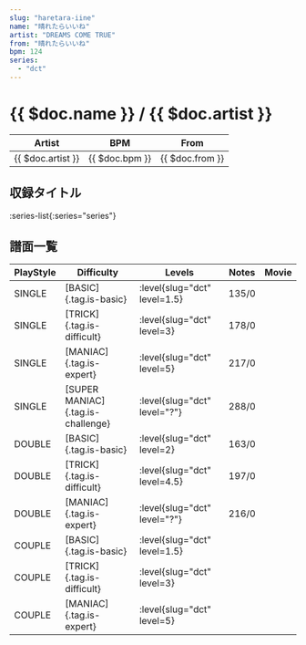 ```yaml
---
slug: "haretara-iine"
name: "晴れたらいいね"
artist: "DREAMS COME TRUE"
from: "晴れたらいいね"
bpm: 124
series:
  - "dct"
---
```


# {{ $doc.name }} / {{ $doc.artist }}

|Artist|BPM|From|
|------|---|----|
|{{ $doc.artist }}|{{ $doc.bpm }}|{{ $doc.from }}|

## 収録タイトル

:series-list{:series="series"}

## 譜面一覧

|PlayStyle|Difficulty|Levels|Notes|Movie|
|---------|----------|------|-----|-----|
|SINGLE|[BASIC]{.tag.is-basic}|<div class="field is-grouped is-grouped-multiline"> :level{slug="dct" level=1.5}</div>|135/0||
|SINGLE|[TRICK]{.tag.is-difficult}|<div class="field is-grouped is-grouped-multiline"> :level{slug="dct" level=3}</div>|178/0||
|SINGLE|[MANIAC]{.tag.is-expert}|<div class="field is-grouped is-grouped-multiline"> :level{slug="dct" level=5}</div>|217/0||
|SINGLE|[SUPER MANIAC]{.tag.is-challenge}|<div class="field is-grouped is-grouped-multiline"> :level{slug="dct" level="?"}</div>|288/0||
|DOUBLE|[BASIC]{.tag.is-basic}|<div class="field is-grouped is-grouped-multiline"> :level{slug="dct" level=2}</div>|163/0||
|DOUBLE|[TRICK]{.tag.is-difficult}|<div class="field is-grouped is-grouped-multiline"> :level{slug="dct" level=4.5}</div>|197/0||
|DOUBLE|[MANIAC]{.tag.is-expert}|<div class="field is-grouped is-grouped-multiline"> :level{slug="dct" level="?"}</div>|216/0||
|COUPLE|[BASIC]{.tag.is-basic}|<div class="field is-grouped is-grouped-multiline"> :level{slug="dct" level=1.5}</div>|||
|COUPLE|[TRICK]{.tag.is-difficult}|<div class="field is-grouped is-grouped-multiline"> :level{slug="dct" level=3}</div>|||
|COUPLE|[MANIAC]{.tag.is-expert}|<div class="field is-grouped is-grouped-multiline"> :level{slug="dct" level=5}</div>|||
